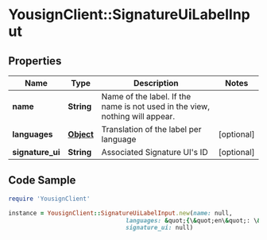 # YousignClient::SignatureUiLabelInput

## Properties

Name | Type | Description | Notes
------------ | ------------- | ------------- | -------------
**name** | **String** | Name of the label. If the name is not used in the view, nothing will appear. | 
**languages** | [**Object**](.md) | Translation of the label per language | [optional] 
**signature_ui** | **String** | Associated Signature UI&#39;s ID | [optional] 

## Code Sample

```ruby
require 'YousignClient'

instance = YousignClient::SignatureUiLabelInput.new(name: null,
                                 languages: &quot;{\&quot;en\&quot;: \&quot;Label en\&quot;, \&quot;fr\&quot;: \&quot;Label fr\&quot;}&quot;,
                                 signature_ui: null)
```


